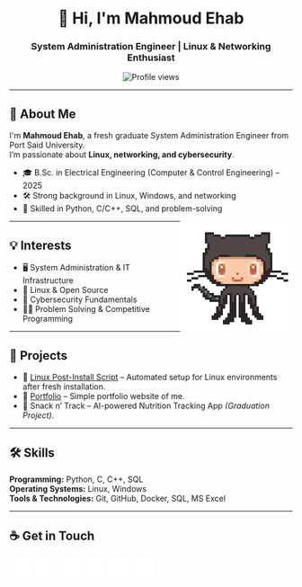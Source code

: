 <h1 align="center">👋 Hi, I'm Mahmoud Ehab</h1>
<h3 align="center">System Administration Engineer | Linux & Networking Enthusiast</h3>

<p align="center">
  <img src="https://komarev.com/ghpvc/?username=abutaha7000d" alt="Profile views" />
</p>

---

## 🚀 About Me
I'm **Mahmoud Ehab**, a fresh graduate System Administration Engineer from Port Said University.  
I’m passionate about **Linux, networking, and cybersecurity**.  

- 🎓 B.Sc. in Electrical Engineering (Computer & Control Engineering) – 2025  
- 🛠️ Strong background in Linux, Windows, and networking
- 🧩 Skilled in Python, C/C++, SQL, and problem-solving  

<img align='right' src='https://github.com/AbuTaha7000D/AbuTaha7000D/blob/main/source/OctoCat.gif' width='200'>

---

## 💡 Interests
- 🖥️ System Administration & IT Infrastructure  
- 🐧 Linux & Open Source  
- 🔐 Cybersecurity Fundamentals  
- 👨‍💻 Problem Solving & Competitive Programming

---

## 📂 Projects
- 🔧 [Linux Post-Install Script](https://github.com/AbuTaha7000D/linux-postinstall) – Automated setup for Linux environments after fresh installation.
- 👤 [Portfolio](https://github.com/AbuTaha7000D/portfolio) – Simple portfolio website of me. 
- 📱 Snack n’ Track – AI-powered Nutrition Tracking App *(Graduation Project)*.  

---

## 🛠️ Skills
**Programming:** Python, C, C++, SQL  
**Operating Systems:** Linux, Windows  
**Tools & Technologies:** Git, GitHub, Docker, SQL, MS Excel  

---

## ☕ Get in Touch
<p align="left">
<a href="https://linkedin.com/in/abutaha7000d" target="blank"><img src="/source/icons/linkedin.svg" height="40" /></a>
<a href="https://github.com/AbuTaha7000D" target="blank"><img src="/source/icons/github.svg" height="40" /></a>
<a href="https://facebook.com/abutaha7000d" target="blank"><img src="/source/icons/facebook.svg" height="40" /></a>
<a href="https://twitter.com/AbuTaha7000D" target="blank"><img src="/source/icons/twitter.svg" height="40" /></a>
<a href="mailto:eng.mahmoud.e.hussein@gmail.com" target="blank"><img src="/source/icons/gmail.svg" height="40" /></a>
<a href="https://t.me/AbuTaha7000D" target="blank"><img src="/source/icons/telegram.svg" height="40" /></a>
</p>

